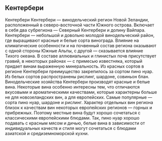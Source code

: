 ## Кентербери 

Кентербери
Кентербери — винодельческий регион Новой Зеландии, расположенный в северо-восточной части Южного острова. Включает в себя два субрегиона — Северный Кентербери и долину Вайпара. Кентербери — небольшой и довольно молодой винодельческий район, где выращивают красные и белые сорта винограда.
Влияние на климатические особенности и на почвенный состав региона оказывают с одной стороны Южные Альпы, с другой — сказывается влияние Тихого океана. В составе аллювиальных и глинистых почв присутствует гравий, в некоторых районах — с примесью известняка, который придает винам выраженную минеральность. 
Из красных сортов в регионе Кентербери преимущество закрепилось за сортом пино нуар. Из белых сортов распространены рислинг, шардоне, совиньон блан.
Винодельческие хозяйства Кентербери производят красные и белые вина. Некоторые вина особенно интересны тем, что отличаются вкусовыми и ароматическими качествами, которые характерны больше не для новозеландских вин, а для европейских. Самые популярные — сорта пино нуар, шардоне и рислинг.
Характер отдельных вин региона близок к качествам вин некоторых европейских регионов — горных и прибрежных. Поэтому местные вина будут хорошо сочетаться с классическими европейскими блюдами. Так, пино нуар хорошо подавать с красным мясом и дичью, белые вина в зависимости от индивидуальных качеств и стиля могут сочетаться с блюдами азиатской и средиземноморской кухни.
